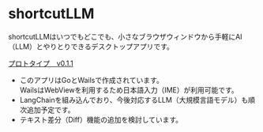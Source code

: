 # shortcutLLM

shortcutLLMはいつでもどこでも、小さなブラウザウィンドウから手軽にAI（LLM）とやりとりできるデスクトップアプリです。  

[プロトタイプ　v0.1.1](https://github.com/senu3/shortcutLLM/releases/tag/v0.1.1)  


- このアプリはGoとWailsで作成されています。  
WailsはWebViewを利用するため日本語入力（IME）が利用可能です。  
- LangChainを組み込んでおり、今後対応するLLM（大規模言語モデル）も順次追加予定です。
- テキスト差分（Diff）機能の追加を検討しています。
